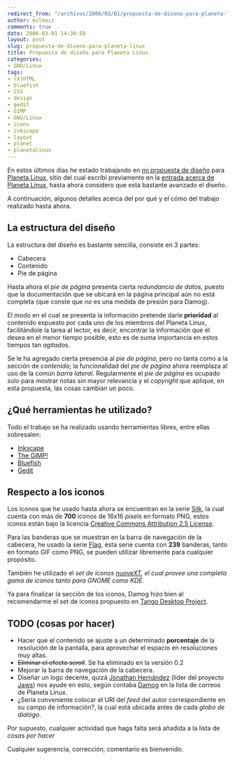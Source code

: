 ```yaml
---
redirect_from: "/archivos/2006/03/01/propuesta-de-diseno-para-planeta-linux/"
author: milmazz
comments: true
date: 2006-03-01 14:30:58
layout: post
slug: propuesta-de-diseno-para-planeta-linux
title: Propuesta de diseño para Planeta Linux
categories:
- GNU/Linux
tags:
- (X)HTML
- bluefish
- CSS
- design
- gedit
- GIMP
- GNU/Linux
- icons
- inkscape
- layout
- planet
- planetalinux
---
```


En estos últimos días he estado trabajando en [mi propuesta de diseño](http://www.ubuntuchannel.org/pruebas/planeta/) para [Planeta Linux](http://www.planetalinux.org), sitio del cual escribí previamente en la [entrada acerca de Planeta Linux](/article/2006/02/07/planeta-linux/), hasta ahora considero que está bastante avanzado el diseño.

A continuación, algunos detalles acerca del por qué y el cómo del trabajo realizado hasta ahora.

## La estructura del diseño

La estructura del diseño es bastante sencilla, consiste en 3 partes:

  * Cabecera
  * Contenido
  * Pie de página

Hasta ahora el _pie de página_ presenta cierta _redundancia de datos_, puesto que la documentación que se ubicará en la página principal aún no está completa (que conste que _no_ es una medida de presión para Damog).

El modo en el cual se presenta la información pretende darle **prioridad** al contenido expuesto por cada uno de los miembros del Planeta Linux, facilitándole la tarea al lector, es decir, encontrar la información que él desea en el menor tiempo posible, esto es de suma importancia en estos tiempos tan _agitados_.

Se le ha agregado cierta presencia al _pie de página_, pero no tanta como a la sección de _contenido_; la funcionalidad del _pie de página_ ahora reemplaza al uso de la común _barra lateral_. Regularmente el _pie de página_ es ocupado solo para mostrar notas sin mayor relevancia y el _copyright_ que aplique, en esta propuesta, las cosas cambian un poco.

## ¿Qué herramientas he utilizado?

Todo el trabajo se ha realizado usando herramientas libres, entre ellas sobresalen:

  * [Inkscape](http://www.inkscape.org/)
  * [The GIMP!](http://www.gimp.org/)
  * [Bluefish](http://bluefish.openoffice.nl/index.html)
  * [Gedit](http://www.gnome.org/projects/gedit/)

## Respecto a los iconos

Los iconos que he usado hasta ahora se encuentran en la serie [Silk](http://www.famfamfam.com/lab/icons/silk/), la cual cuenta con más de **700** iconos de 16x16 _pixels_ en formato PNG, estos iconos están bajo la licencia [Creative Commons Attribution 2.5 License](http://creativecommons.org/licenses/by/2.5/).

Para las banderas que se muestran en la barra de navegación de la cabecera, he usado la serie [Flag](http://www.famfamfam.com/lab/icons/flags/), ésta serie cuenta con **239** banderas, tanto en formato GIF como PNG, se pueden utilizar libremente para cualquier propósito.

También he utilizado el _set de íconos [nuoveXT](http://nuovext.pwsp.net/), el cual provee una completa gama de iconos tanto para GNOME como KDE._

Ya para finalizar la sección de los iconos, Damog hizo bien al recomendarme el set de iconos propuesto en [Tango Desktop Project](http://tango-project.org/).

## TODO (cosas por hacer)

  * Hacer que el contenido se ajuste a un determinado **porcentaje** de la resolución de la pantalla, para aprovechar el espacio en resoluciones muy altas.
  * <del>Eliminar el efecto _scroll_</del>. Se ha eliminado en la versión 0.2
  * Mejorar la barra de navegación de la cabecera.
  * Diseñar un logo decente, quizá [Jonathan Hernández](http://ion.gluch.org.mx/) (líder del proyecto [Jaws](http://www.jaws-project.com/)) nos ayude en esto, según contaba [Damog](http://www.damog.net) en la lista de correos de Planeta Linux.
  * ¿Sería conveniente colocar el URI del _feed_ del autor correspondiente en su campo de información?, la cual está ubicada antes de cada _globo de dialógo_.

Por supuesto, cualquier actividad que haga falta será añadida a la lista de _cosas por hacer_

Cualquier sugerencia, corrección, comentario es bienvenido.
